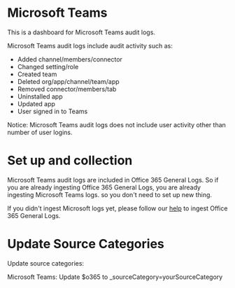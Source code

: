# Microsoft Teams 

This is a dashboard for Microsoft Teams audit logs.

Microsoft Teams audit logs include audit activity such as:

* Added channel/members/connector
* Changed setting/role
* Created team
* Deleted org/app/channel/team/app
* Removed connector/members/tab
* Uninstalled app
* Updated app
* User signed in to Teams


Notice: Microsoft Teams audit logs does not include user activity other than number of user logins.


# Set up and collection

Microsoft Teams audit logs are included in Office 365 General Logs.
So if you are already ingesting Office 365 General Logs, you are already ingesting Microsoft Teams logs. 
so you don't need to set up new thing.

If you didn't ingest Microsoft logs yet, please follow our [help](https://help.sumologic.com/03Send-Data/Sources/02Sources-for-Hosted-Collectors/Microsoft-Office-365-Audit-Source) to ingest Office 365 General Logs.

# Update Source Categories
Update source categories:

Microsoft Teams: Update $o365 to _sourceCategory=yourSourceCategory
